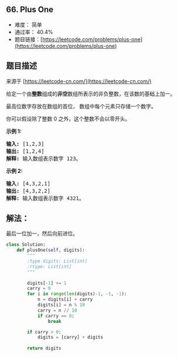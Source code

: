 ## 66. Plus One

- 难度： 简单
- 通过率： 40.4%
- 题目链接：[https://leetcode.com/problems/plus-one](https://leetcode.com/problems/plus-one)


## 题目描述

来源于 [https://leetcode-cn.com/](https://leetcode-cn.com/)

<p>给定一个由<strong>整数</strong>组成的<strong>非空</strong>数组所表示的非负整数，在该数的基础上加一。</p>

<p>最高位数字存放在数组的首位， 数组中每个元素只存储一个数字。</p>

<p>你可以假设除了整数 0 之外，这个整数不会以零开头。</p>

<p><strong>示例&nbsp;1:</strong></p>

<pre><strong>输入:</strong> [1,2,3]
<strong>输出:</strong> [1,2,4]
<strong>解释:</strong> 输入数组表示数字 123。
</pre>

<p><strong>示例&nbsp;2:</strong></p>

<pre><strong>输入:</strong> [4,3,2,1]
<strong>输出:</strong> [4,3,2,2]
<strong>解释:</strong> 输入数组表示数字 4321。
</pre>


## 解法：

最后一位加一，然后向前进位。

```python
class Solution:
    def plusOne(self, digits):
        """
        :type digits: List[int]
        :rtype: List[int]
        """
        
        digits[-1] += 1
        carry = 0
        for i in range(len(digits)-1, -1, -1):
            n = digits[i] + carry
            digits[i] = n % 10
            carry = n // 10
            if carry == 0:
                break

        if carry > 0:
            digits = [carry] + digits
        
        return digits
```